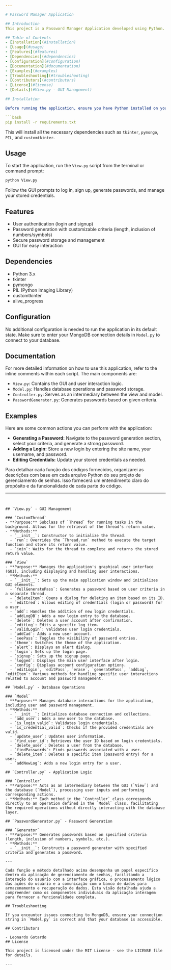 ```yaml
---

# Password Manager Application

## Introduction
This project is a Password Manager Application developed using Python. It provides a graphical user interface (GUI) for users to manage their passwords securely. The application allows users to generate strong passwords, store them, and manage login credentials for various websites.

## Table of Contents
- [Installation](#installation)
- [Usage](#usage)
- [Features](#features)
- [Dependencies](#dependencies)
- [Configuration](#configuration)
- [Documentation](#documentation)
- [Examples](#examples)
- [Troubleshooting](#troubleshooting)
- [Contributors](#contributors)
- [License](#license)
- [Details](#View.py - GUI Management)

## Installation

Before running the application, ensure you have Python installed on your system. You will also need to install some external libraries. Navigate to the project's root directory and run:

```bash
pip install -r requirements.txt
```

This will install all the necessary dependencies such as `tkinter`, `pymongo`, `PIL`, and `customtkinter`.

## Usage

To start the application, run the `View.py` script from the terminal or command prompt:

```bash
python View.py
```

Follow the GUI prompts to log in, sign up, generate passwords, and manage your stored credentials.

## Features

- User authentication (login and signup)
- Password generation with customizable criteria (length, inclusion of numbers/symbols)
- Secure password storage and management
- GUI for easy interaction

## Dependencies

- Python 3.x
- tkinter
- pymongo
- PIL (Python Imaging Library)
- customtkinter
- alive_progress

## Configuration

No additional configuration is needed to run the application in its default state. Make sure to enter your MongoDB connection details in `Model.py` to connect to your database.

## Documentation

For more detailed information on how to use this application, refer to the inline comments within each script. The main components are:

- `View.py`: Contains the GUI and user interaction logic.
- `Model.py`: Handles database operations and password storage.
- `Controller.py`: Serves as an intermediary between the view and model.
- `PasswordGenerator.py`: Generates passwords based on given criteria.

## Examples

Here are some common actions you can perform with the application:

- **Generating a Password:** Navigate to the password generation section, select your criteria, and generate a strong password.
- **Adding a Login:** Store a new login by entering the site name, your username, and password.
- **Editing Credentials:** Update your stored credentials as needed.

Para detalhar cada função dos códigos fornecidos, organizarei as descrições com base em cada arquivo Python do seu projeto de gerenciamento de senhas. Isso fornecerá um entendimento claro do propósito e da funcionalidade de cada parte do código.

---
```


## `View.py` - GUI Management

### `CustomThread`
- **Purpose:** Subclass of `Thread` for running tasks in the background. Allows for the retrieval of the thread's return value.
- **Methods:**
  - `__init__`: Constructor to initialize the thread.
  - `run`: Overrides the `Thread.run` method to execute the target function and store its return value.
  - `join`: Waits for the thread to complete and returns the stored return value.

### `View`
- **Purpose:** Manages the application's graphical user interface (GUI), including displaying and handling user interactions.
- **Methods:**
  - `__init__`: Sets up the main application window and initializes GUI elements.
  - `fullGeneratePass`: Generates a password based on user criteria in a separate thread.
  - `deleteItem`: Opens a dialog for deleting an item based on its ID.
  - `editCred`: Allows editing of credentials (login or password) for a user.
  - `add`: Handles the addition of new login credentials.
  - `addLogDB`: Adds a new login entry to the database.
  - `delete`: Deletes a user account after confirmation.
  - `editLog`: Edits a specific log item.
  - `validLogin`: Validates user login credentials.
  - `addCad`: Adds a new user account.
  - `seePass`: Toggles the visibility of password entries.
  - `theme`: Switches the theme of the application.
  - `alert`: Displays an alert dialog.
  - `login`: Sets up the login page.
  - `signup`: Sets up the signup page.
  - `logged`: Displays the main user interface after login.
  - `config`: Displays account configuration options.
  - `editLogin`, `editPass`, `erase`, `generatePass`, `addLog`, `editItem`: Various methods for handling specific user interactions related to account and password management.

## `Model.py` - Database Operations

### `Model`
- **Purpose:** Manages database interactions for the application, including user and password management.
- **Methods:**
  - `__init__`: Initializes database connection and collections.
  - `add_user`: Adds a new user to the database.
  - `is_login_valid`: Validates login credentials.
  - `is_credential_valid`: Checks if the provided credentials are valid.
  - `update_user`: Updates user information.
  - `find_user_id`: Retrieves the user ID based on login credentials.
  - `delete_user`: Deletes a user from the database.
  - `findPasswords`: Finds passwords associated with a user.
  - `delete_item`: Deletes a specific item (password entry) for a user.
  - `addNewLog`: Adds a new login entry for a user.

## `Controller.py` - Application Logic

### `Controller`
- **Purpose:** Acts as an intermediary between the GUI (`View`) and the database (`Model`), processing user inputs and performing corresponding actions.
- **Methods:** Each method in the `Controller` class corresponds directly to an operation defined in the `Model` class, facilitating the required operations without directly interacting with the database layer.

## `PasswordGenerator.py` - Password Generation

### `Generator`
- **Purpose:** Generates passwords based on specified criteria (length, inclusion of numbers, symbols, etc.).
- **Methods:**
  - `__init__`: Constructs a password generator with specified criteria and generates a password.

---

Cada função e método detalhado acima desempenha um papel específico dentro da aplicação de gerenciamento de senhas, facilitando a interação do usuário com a interface gráfica, o processamento lógico das ações do usuário e a comunicação com o banco de dados para armazenamento e recuperação de dados. Esta visão detalhada ajuda a compreender como os componentes individuais da aplicação interagem para fornecer a funcionalidade completa.

## Troubleshooting

If you encounter issues connecting to MongoDB, ensure your connection string in `Model.py` is correct and that your database is accessible.

## Contributors

- Leonardo Gotardo
## License

This project is licensed under the MIT License - see the LICENSE file for details.

---

